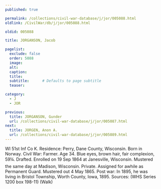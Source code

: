 ```yaml
---
published: true

permalink: /collections/civil-war-database/j/jor/005088.html
oldlink: /CivilWar/db/j/jor/005088.html

oldid: 005088

title: JORGANSON, Jacob

pagelist:
  exclude: false
  order: 5088
  image: 
  alt:
  caption:
  title:
  subtitle:      # Defaults to page subtitle
  teaser:

category: 
  - J 
  - JOR

previous:
  title: JORGANSON, Gunder
  url: /collections/civil-war-database/j/jor/005087.html  
next:
  title: JORGEN, Anon A.
  url: /collections/civil-war-database/j/jor/005089.html   
---
```

WI 51st Inf Co K. Residence: Perry, Dane County, Wisconsin. Born in Norway. Civil War: Farmer. Age 34. Blue eyes, brown hair, fair complexion, 5&#146;9&frac14;&#148;. Drafted. Enrolled on 19 Sep 1864 at Janesville, Wisconsin. Mustered the same day at Madison, Wisconsin. Private. Assigned for awhile as Permanent Guard. Mustered out 4 May 1865. Post war: In 1895, he was living in Bristol Township, Worth County, Iowa, 1895. Sources: (WHS Series 1200 box 198-11) (Walk)